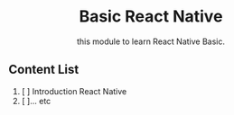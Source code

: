 <div align="center">
<h1>Basic React Native</h1>

<p>this module to learn React Native Basic.</p>
</div>

## Content List

1. [ ] Introduction React Native
2. [ ]... etc